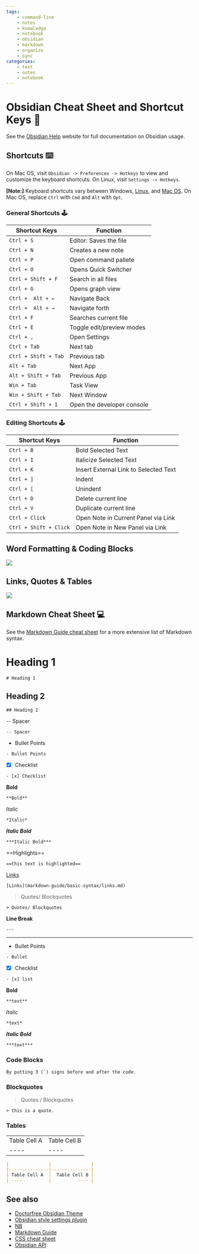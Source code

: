 ```yaml
---
tags: 
    - command-line
    - notes
    - knowledge
    - notebook
    - obsidian
    - markdown
    - organize
    - sync
categories:
    - text
    - notes
    - notebook
---
```


# Obsidian Cheat Sheet and Shortcut Keys 🔮

See the [Obsidian Help](https://help.obsidian.md/Obsidian/Index) website for full documentation on Obsidian usage.

## Shortcuts ⌨️

On Mac OS, visit `Obsidian -> Preferences -> Hotkeys` to view and customize the keyboard shortcuts. On Linux, visit `Settings -> Hotkeys`.

**[Note:]** Keyboard shortcuts vary between Windows, [Linux](../linux/linux.md), and [Mac OS](../macos/macos.md). On Mac OS, replace `Ctrl` with `Cmd` and `Alt` with `Opt`.

### General Shortcuts 🕹️

| **Shortcut Keys**    | **Function**               |
|----------------------|----------------------------|
| `Ctrl + S`           | Editor: Saves the file     |
| `Ctrl + N`           | Creates a new note         |
| `Ctrl + P`           | Open command pallete       |
| `Ctrl + O`           | Opens Quick Switcher       |
| `Ctrl + Shift + F`   | Search in all files        |
| `Ctrl + G`           | Opens graph view           |
| `Ctrl +  Alt + ←`    | Navigate Back              |
| `Ctrl +  Alt + →`    | Navigate forth             |
| `Ctrl + F`           | Searches current file      |
| `Ctrl + E`           | Toggle edit/preview modes  |
| `Ctrl + ,`           | Open Settings              |
| `Ctrl + Tab`         | Next tab                   |
| `Ctrl + Shift + Tab` | Previous tab               |
| `Alt + Tab`          | Next App                   |
| `Alt + Shift + Tab`  | Previous App               |
| `Win + Tab`          | Task View                  |
| `Win + Shift + Tab`  | Next Window                |
| `Ctrl + Shift + I`   | Open the developer console |

### Editing Shortcuts 🕹️

| **Shortcut Keys**      | **Function**                          |
|------------------------|---------------------------------------|
| `Ctrl + B`             | Bold Selected Text                    |
| `Ctrl + I`             | Italicize Selected Text               |
| `Ctrl + K`             | Insert External Link to Selected Text |
| `Ctrl + ]`             | Indent                                |
| `Ctrl + [`             | Unindent                              |
| `Ctrl + D`             | Delete current line                   |
| `Ctrl + V`             | Duplicate current line                |
| `Ctrl + Click`         | Open Note in Current Panel via Link   |
| `Ctrl + Shift + Click` | Open Note in New Panel via Link       |

## Word Formatting & Coding Blocks

![](assets/obs1.png)

## Links, Quotes & Tables

![](assets/obs2.png)

## Markdown Cheat Sheet 💻

See the [Markdown Guide cheat sheet](markdown-guide/cheat-sheet.md) for a more extensive list of Markdown syntax.

# Heading 1
 
```# Heading 1 ```

## Heading 2

```## Heading 2 ```

-- Spacer  

```-- Spacer```

- Bullet Points

```- Bullet Points```

- [x] Checklist

```- [x] Checklist```

**Bold**

```**Bold**```

*Italic*

```*Italic*```

***Italic Bold***

```***Italic Bold***```

==Highlights==

```==this text is highlighted==```

[Links](markdown-guide/basic-syntax/links.md)

```[Links](markdown-guide/basic-syntax/links.md)```

> Quotes/ Blockquotes

```> Quotes/ Blockquotes```

**Line Break**

``` ---  ```

---

- Bullet Points

``` - Bullet  ```

- [X] Checklist

``` - [x] list  ```

**Bold**

``` **text**  ```

*Italic*

```*text*```

***Italic Bold***

```***text***```

### Code Blocks

``` By putting 3 (`) signs before and after the code.  ```

### Blockquotes

> Quotes / Blockquotes

``` > this is a quote.  ```

### Tables

|               |               |
|---------------|---------------|
| Table Cell A  |  Table Cell B |
| ----          |          ---- |

```markdown
|               |               |
|---------------|---------------|
| Table Cell A  |  Table Cell B |
| ----          |          ---- |
```

## See also

- [Doctorfree Obsidian Theme](doctorfree-theme.md)
- [Obsidian style settings plugin](style-settings-plugin.md)
- [NB](../nb.md)
- [Markdown Guide](../markdown-guide/markdown-guide.md)
- [CSS cheat sheet](../css.md)
- [Obsidian API](obsidian-api.md)
